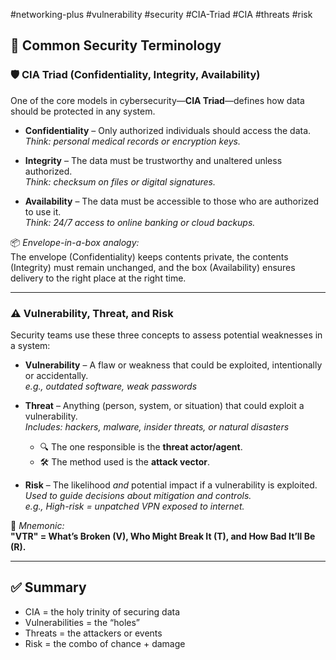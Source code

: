 #networking-plus #vulnerability #security #CIA-Triad #CIA #threats #risk 

## 🧱 Common Security Terminology

### 🛡️ CIA Triad (Confidentiality, Integrity, Availability)

One of the core models in cybersecurity—**CIA Triad**—defines how data should be protected in any system.

- **Confidentiality** – Only authorized individuals should access the data.  
  _Think: personal medical records or encryption keys._

- **Integrity** – The data must be trustworthy and unaltered unless authorized.  
  _Think: checksum on files or digital signatures._

- **Availability** – The data must be accessible to those who are authorized to use it.  
  _Think: 24/7 access to online banking or cloud backups._

📦 *Envelope-in-a-box analogy:*  
The envelope (Confidentiality) keeps contents private, the contents (Integrity) must remain unchanged, and the box (Availability) ensures delivery to the right place at the right time.

---

### ⚠️ Vulnerability, Threat, and Risk

Security teams use these three concepts to assess potential weaknesses in a system:

- **Vulnerability** – A flaw or weakness that could be exploited, intentionally or accidentally.  
  _e.g., outdated software, weak passwords_

- **Threat** – Anything (person, system, or situation) that could exploit a vulnerability.  
  _Includes: hackers, malware, insider threats, or natural disasters_  
  - 🔍 The one responsible is the **threat actor/agent**.  
  - 🛠️ The method used is the **attack vector**.

- **Risk** – The likelihood *and* potential impact if a vulnerability is exploited.  
  _Used to guide decisions about mitigation and controls._  
  _e.g., High-risk = unpatched VPN exposed to internet._

🧠 *Mnemonic:*  
**"VTR" = What’s Broken (V), Who Might Break It (T), and How Bad It’ll Be (R).**

---

## ✅ Summary

- CIA = the holy trinity of securing data
- Vulnerabilities = the “holes”
- Threats = the attackers or events
- Risk = the combo of chance + damage


